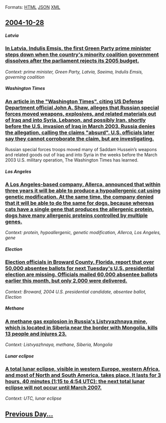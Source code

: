 
Formats: [HTML](2004/10/28/index.html)  [JSON](2004/10/28/index.json)  [XML](2004/10/28/index.xml)  

## [2004-10-28](/news/2004/10/28/index.md)

##### Latvia
### [ In Latvia, Indulis Emsis, the first Green Party prime minister steps down when the country's minority coalition government dissolves after the parliament rejects its 2005 budget. ](/news/2004/10/28/in-latvia-indulis-emsis-the-first-green-party-prime-minister-steps-down-when-the-country-s-minority-coalition-government-dissolves-after.md)
_Context: prime minister, Green Party, Latvia, Saeima, Indulis Emsis, governing coalition_

##### Washington Times
### [ An article in the "Washington Times", citing US Defense Department official John A. Shaw, alleges that Russian special forces moved weapons, explosives, and related materials out of Iraq and into Syria, Lebanon, and possibly Iran, shortly before the U.S. invasion of Iraq in March 2003. Russia denies the allegation, calling the claims "absurd". U.S. officials later say they cannot corroborate the claim, but are investigating. ](/news/2004/10/28/an-article-in-the-washington-times-citing-us-defense-department-official-john-a-shaw-alleges-that-russian-special-forces-moved-weapons.md)
 Russian special forces troops moved many of Saddam Hussein&#8217;s weapons and related goods out of Iraq and into Syria in the weeks before the March 2003 U.S. military operation, The Washington Times has learned. 

##### Los Angeles
### [ A Los Angeles-based company, Allerca, announced that within three years it will be able to produce a hypoallergenic cat using genetic modification. At the same time, the company denied that it will be able to do the same for dogs, because whereas cats have a single gene that produces the allergenic protein, dogs have many allergenic proteins controlled by multiple genes. ](/news/2004/10/28/a-los-angeles-based-company-allerca-announced-that-within-three-years-it-will-be-able-to-produce-a-hypoallergenic-cat-using-genetic-modif.md)
_Context: protein, hypoallergenic, genetic modification, Allerca, Los Angeles, gene_

##### Election
### [ Election officials in Broward County, Florida, report that over 50,000 absentee ballots for next Tuesday's U.S. presidential election are missing. Officials mailed 60,000 absentee ballots earlier this month, but only 2,000 were delivered. ](/news/2004/10/28/election-officials-in-broward-county-florida-report-that-over-50-000-absentee-ballots-for-next-tuesday-s-u-s-presidential-election-are-m.md)
_Context: Broward, 2004 U.S. presidential candidate, absentee ballot, Election_

##### Methane
### [ A methane gas explosion in Russia's Listvyazhnaya mine, which is located in Siberia near the border with Mongolia, kills 13 people and injures 23. ](/news/2004/10/28/a-methane-gas-explosion-in-russia-s-listvyazhnaya-mine-which-is-located-in-siberia-near-the-border-with-mongolia-kills-13-people-and-inju.md)
_Context: Listvyazhnaya, methane, Siberia, Mongolia_

##### Lunar eclipse
### [ A total lunar eclipse, visible in western Europe, western Africa, and most of North and South America, takes place. It lasts for 3 hours, 40 minutes (1:15 to 4:54 UTC); the next total lunar eclipse will not occur until March 2007. ](/news/2004/10/28/a-total-lunar-eclipse-visible-in-western-europe-western-africa-and-most-of-north-and-south-america-takes-place-it-lasts-for-3-hours-4.md)
_Context: UTC, lunar eclipse_

## [Previous Day...](/news/2004/10/27/index.md)


